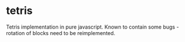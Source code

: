 tetris
======

Tetris implementation in pure javascript. Known to contain some bugs - rotation of blocks need to be reimplemented.
